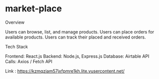 # market-place

Overview

Users can browse, list, and manage products.
Users can place orders for available products.
Users can track their placed and received orders.


Tech Stack

Frontend: React.js
Backend: Node.js, Express.js
Database: Airtable
API Calls: Axios / Fetch API

Link : https://kzmqziam57jxfpmre1kh.lite.vusercontent.net/
